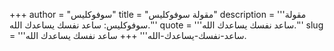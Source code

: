 +++
author = "سوفوكليس"
title = "مقولة سوفوكليس"
description = '''مقولة سوفوكليس: ساعد نفسك يساعدك الله.'''
quote = '''ساعد نفسك يساعدك الله.'''
slug = '''ساعد-نفسك-يساعدك-الله'''
+++
ساعد نفسك يساعدك الله.

